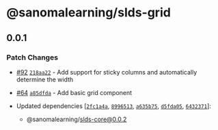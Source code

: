 # @sanomalearning/slds-grid

## 0.0.1

### Patch Changes

- [#92](https://github.com/sanomalearning/design-system/pull/92) [`218aa22`](https://github.com/sanomalearning/design-system/commit/218aa22061b43435461e5df4fb29e2f5455cbb37) - Add support for sticky columns and automatically determine the width

- [#64](https://github.com/sanomalearning/design-system/pull/64) [`a85dfda`](https://github.com/sanomalearning/design-system/commit/a85dfdafd5fee4b2f73ba1553b31feadcefe67c3) - Add basic grid component

- Updated dependencies [[`2fc1a4a`](https://github.com/sanomalearning/design-system/commit/2fc1a4a00c5e8b757e421c04ac3455450b056852), [`8996513`](https://github.com/sanomalearning/design-system/commit/89965133dd2f0249d54aa07ba3b631a62fce0d09), [`a635b75`](https://github.com/sanomalearning/design-system/commit/a635b75e59910aa53dd7f0f133dc0923673be9d7), [`d5fda05`](https://github.com/sanomalearning/design-system/commit/d5fda0502beaf38f7061d9038d64863c255eb676), [`6432371`](https://github.com/sanomalearning/design-system/commit/6432371332def804632d839191bed66c16be9a60)]:
  - @sanomalearning/slds-core@0.0.2
